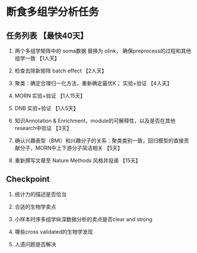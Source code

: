 # 断食多组学分析任务

## 任务列表 【最快40天】

1. 两个多组学矩阵中的 soma数据 替换为 olink， 确保preprocess的过程和其他组学一致 【1人天】

2. 检查去除新矩阵 batch effect 【2人天】

3. 聚类：确定合理归一化方法，重新确定最优K； 实验+验证 【4人天】

4. MORN 实验+验证 【1人15天】

5. DNB 实验+验证 【1人5天】

6. 知识Annotation & Enrichment，module的可解释性，以及是否在其他research中验证 【3天】

7. 确认兴趣表型（BMI）和兴趣分子的关系：聚类类别一致，回归模型的直接贡献分子，MORN中上下游分子简洁相关 【5天】
 
8. 重新撰写文章至 Nature Methods 风格并投递 【15天】

## Checkpoint

1. 统计力的描述是否恰当

2. 合适的生物学卖点

3. 小样本时序多组学纵深数据分析的卖点是否clear and strong

4. 哪些cross validated的生物学发现

5. 人遗问题是否解决
